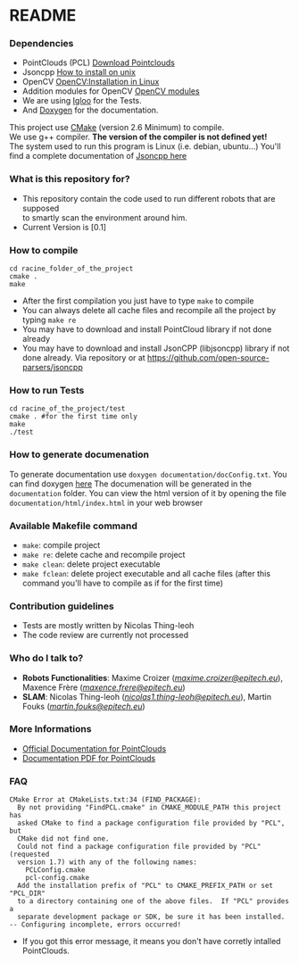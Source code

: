 # README #

### Dependencies ###

 * PointClouds (PCL)  [Download Pointclouds](http://pointclouds.org/downloads/)
 * Jsoncpp [How to install on unix](http://ask.xmodulo.com/fix-fatal-error-jsoncpp.html)
 * OpenCV [OpenCV:Installation in Linux](http://docs.opencv.org/3.1.0/d7/d9f/tutorial_linux_install.html)
 * Addition modules for OpenCV [OpenCV modules](https://github.com/Itseez/opencv_contrib)
 * We are using [Igloo](http://igloo-testing.org/) for the Tests.
 * And [Doxygen](http://www.stack.nl/~dimitri/doxygen/download.html) for the documentation.

This project use [CMake](http://www.cmake.org) (version 2.6 Minimum) to compile.  
We use g++ compiler. **The version of the compiler is not defined yet!**  
The system used to run this program is Linux (i.e. debian, ubuntu...)
You'll find a complete documentation of [Jsoncpp here](http://open-source-parsers.github.io/jsoncpp-docs/doxygen/index.html)

### What is this repository for? ###

* This repository contain the code used to run different robots that are supposed  
to smartly scan the environment around him.
* Current Version is [0.1]

### How to compile ###

    cd racine_folder_of_the_project
    cmake .
    make

* After the first compilation you just have to type `make` to compile
* You can always delete all cache files and recompile all the project by typing `make re`
* You may have to download and install PointCloud library if not done already
* You may have to download and install JsonCPP (libjsoncpp) library if not done already. Via repository or at https://github.com/open-source-parsers/jsoncpp

### How to run Tests ###

    cd racine_of_the_project/test
    cmake . #for the first time only
    make
    ./test

### How to generate documenation ###

To generate documentation use `doxygen documentation/docConfig.txt`.
You can find doxygen [here](http://www.stack.nl/~dimitri/doxygen/download.html)
The documenation will be generated in the `documentation` folder. You can view the html version of it by opening the file `documentation/html/index.html` in your web browser

### Available Makefile command ###

* `make`: compile project
* `make re`: delete cache and recompile project
* `make clean`: delete project executable
* `make fclean`: delete project executable and all cache files (after this command you'll have to compile as if for the first time)

### Contribution guidelines ###

* Tests are mostly written by Nicolas Thing-leoh
* The code review are currently not processed

### Who do I talk to? ###

* **Robots Functionalities**: Maxime Croizer (*maxime.croizer@epitech.eu*), Maxence Frère (*maxence.frere@epitech.eu*)
* **SLAM**: Nicolas Thing-leoh (*nicolas1.thing-leoh@epitech.eu*), Martin Fouks (*martin.fouks@epitech.eu*)

### More Informations ###

* [Official Documentation for PointClouds](http://pointclouds.org/documentation/tutorials/)
* [Documentation PDF for PointClouds](http://www.cse.buffalo.edu/~jryde/cse673/files/pcl_tutorial.pdf)

### FAQ ###

    CMake Error at CMakeLists.txt:34 (FIND_PACKAGE):
      By not providing "FindPCL.cmake" in CMAKE_MODULE_PATH this project has
      asked CMake to find a package configuration file provided by "PCL", but
      CMake did not find one.
      Could not find a package configuration file provided by "PCL" (requested
      version 1.7) with any of the following names:
        PCLConfig.cmake
        pcl-config.cmake
      Add the installation prefix of "PCL" to CMAKE_PREFIX_PATH or set "PCL_DIR"
      to a directory containing one of the above files.  If "PCL" provides a
      separate development package or SDK, be sure it has been installed.
    -- Configuring incomplete, errors occurred!

* If you got this error message, it means you don't have corretly intalled PointClouds.
